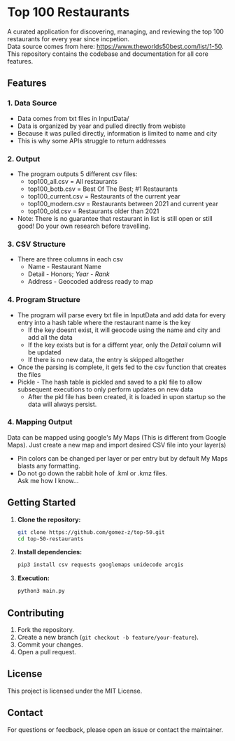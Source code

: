 # Top 100 Restaurants

A curated application for discovering, managing, and reviewing the top 100 restaurants for every year since incpetion.  
Data source comes from here: https://www.theworlds50best.com/list/1-50. 
This repository contains the codebase and documentation for all core features.

## Features

### 1. Data Source
- Data comes from txt files in InputData/
- Data is organized by year and pulled directly from webiste
- Because it was pulled directly, information is limited to name and city
- This is why some APIs struggle to return addresses

### 2. Output
- The program outputs 5 different csv files:
    - top100_all.csv = All restaurants
    - top100_botb.csv = Best Of The Best; #1 Restaurants
    - top100_current.csv = Restaurants of the current year
    - top100_modern.csv = Restaurants between 2021 and current year
    - top100_old.csv = Restaurants older than 2021
- Note: There is no guarantee that restaurant in list is still open or still good! Do your own research  before travelling.

### 3. CSV Structure
- There are three columns in each csv
    - Name - Restaurant Name
    - Detail - Honors; *Year - Rank*
    - Address - Geocoded address ready to map

### 4. Program Structure
- The program will parse every txt file in InputData and add data for every entry into a hash table where the restaurant name is the key
   - If the key doesnt exist, it will geocode using the name and city and add all the data
   - If the key exists but is for a differnt year, only the *Detail* column will be updated
   - If there is no new data, the entry is skipped altogether
- Once the parsing is complete, it gets fed to the csv function that creates the files
- Pickle - The hash table is pickled and saved to a pkl file to allow subsequent executions to only perform updates on new data
   - After the pkl file has been created, it is loaded in upon startup so the data will always persist.

### 4. Mapping Output
Data can be mapped using google's My Maps (This is different from Google Maps). Just create a new map and import desired CSV file into your layer(s)
- Pin colors can be changed per layer or per entry but by default My Maps blasts any formatting.
- Do not go down the rabbit hole of .kml or .kmz files.  
Ask me how I know...

## Getting Started

1. **Clone the repository:**
     ```bash
     git clone https://github.com/gomez-z/top-50.git
     cd top-50-restaurants
     ```

2. **Install dependencies:**
     ```bash
     pip3 install csv requests googlemaps unidecode arcgis
     ```

3. **Execution:**
     ```bash
     python3 main.py
     ```

## Contributing

1. Fork the repository.
2. Create a new branch (`git checkout -b feature/your-feature`).
3. Commit your changes.
4. Open a pull request.

## License

This project is licensed under the MIT License.

## Contact

For questions or feedback, please open an issue or contact the maintainer.

